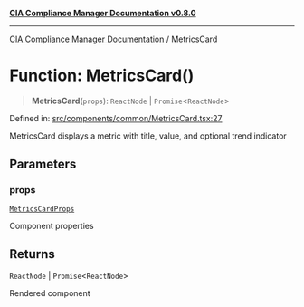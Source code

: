 [**CIA Compliance Manager Documentation v0.8.0**](../README.md)

***

[CIA Compliance Manager Documentation](../globals.md) / MetricsCard

# Function: MetricsCard()

> **MetricsCard**(`props`): `ReactNode` \| `Promise`\<`ReactNode`\>

Defined in: [src/components/common/MetricsCard.tsx:27](https://github.com/Hack23/cia-compliance-manager/blob/78912779fad2796d4afcf9e0a863cca80a66b25f/src/components/common/MetricsCard.tsx#L27)

MetricsCard displays a metric with title, value, and optional trend indicator

## Parameters

### props

[`MetricsCardProps`](../interfaces/MetricsCardProps.md)

Component properties

## Returns

`ReactNode` \| `Promise`\<`ReactNode`\>

Rendered component
